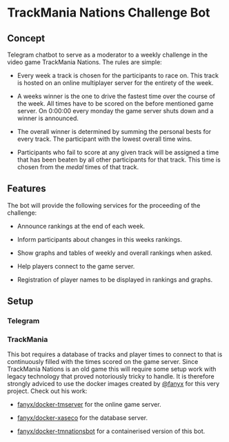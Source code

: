 # TrackMania Nations Challenge Bot
## Concept
Telegram chatbot to serve as a moderator to a weekly challenge in the video game TrackMania Nations.
The rules are simple:
+ Every week a track is chosen for the participants to race on.
This track is hosted on an online multiplayer server for the entirety of the week.

+ A weeks winner is the one to drive the fastest time over the course of the week.
All times have to be scored on the before mentioned game server.
On 0:00:00 every monday the game server shuts down and a winner is announced.

+ The overall winner is determined by summing the personal bests for every track.
The participant with the lowest overall time wins.

+ Participants who fail to score at any given track will be assigned a time that has been beaten by all other participants for that track.
This time is chosen from the *medal* times of that track.


## Features
The bot will provide the following services for the proceeding of the challenge:

+ Announce rankings at the end of each week.

+ Inform participants about changes in this weeks rankings.

+ Show graphs and tables of weekly and overall rankings when asked.

+ Help players connect to the game server.

+ Registration of player names to be displayed in rankings and graphs.

## Setup
### Telegram

### TrackMania
This bot requires a database of tracks and player times to connect to that is continuously filled with the times scored on the game server.
Since TrackMania Nations is an old game this will require some setup work with legacy technology that proved notoriously tricky to handle.
It is therefore strongly adviced to use the docker images created by [@fanyx](https://github.com/fanyx) for this very project.
Check out his work:

+ [fanyx/docker-tmserver](https://github.com/fanyx/docker-tmserver) for the online game server.

+ [fanyx/docker-xaseco](https://github.com/fanyx/docker-xaseco) for the database server.

+ [fanyx/docker-tmnationsbot](https://github.com/fanyx/docker-tmnationsbot) for a containerised version of this bot.
